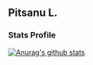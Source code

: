 ## Pitsanu L.

### Stats Profile
[![Anurag's github stats](https://github-readme-stats.vercel.app/api?username=pitsanujiw&show_icons=true&theme=react)](https://github.com/anuraghazra/github-readme-stats)
